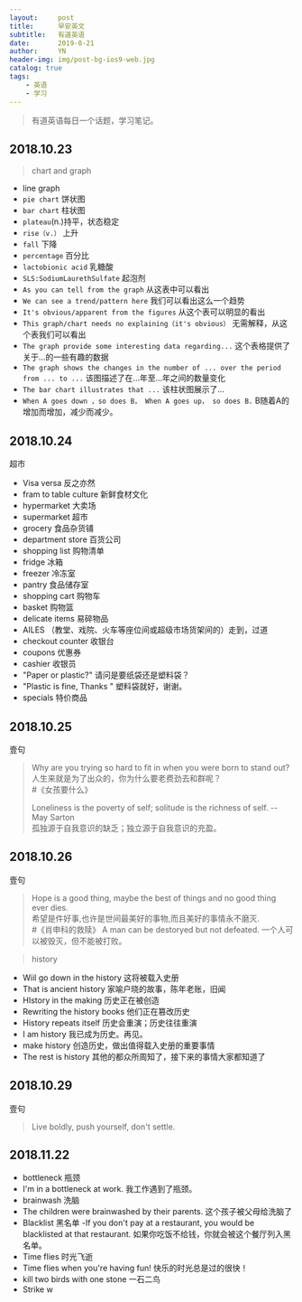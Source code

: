 ```yaml
---
layout:     post
title:      早安英文
subtitle:   有道英语
date:       2019-8-21
author:     YN
header-img: img/post-bg-ios9-web.jpg
catalog: true
tags:
    - 英语
    - 学习
---  
```


>有道英语每日一个话题，学习笔记。    

## 2018.10.23
 
    
> chart and graph   
    
- line graph        
- `pie chart` 饼状图      
- `bar chart` 柱状图      
- `plateau`(n.)持平，状态稳定      
- `rise（v.）` 上升  
- `fall` 下降  
- `percentage` 百分比  
- `lactobionic acid` 乳糖酸  
- `SLS:SodiumLaurethSulfate` 起泡剂  
- `As you can tell from the graph` 从这表中可以看出  
- `We can see a trend/pattern here` 我们可以看出这么一个趋势  
- `It's obvious/apparent from the figures` 从这个表可以明显的看出  
- `This graph/chart needs no explaining（it's obvious）` 无需解释，从这个表我们可以看出  
- `The graph provide some interesting data regarding...` 这个表格提供了关于...的一些有趣的数据
- `The graph shows the changes in the number of ... over the period from ... to ...` 该图描述了在...年至...年之间的数量变化  
- `The bar chart illustrates that ...`  该柱状图展示了...  
- `When A goes down ，so does B， When A goes up， so does B.` B随着A的增加而增加，减少而减少。
    
## 2018.10.24
超市
- Visa versa 反之亦然
- fram to table culture 新鲜食材文化
- hypermarket 大卖场
- supermarket 超市
- grocery 食品杂货铺
- department store 百货公司
- shopping list 购物清单
- fridge 冰箱
- freezer 冷冻室
- pantry 食品储存室
- shopping cart 购物车
- basket 购物篮
- delicate items 易碎物品
- AILES （教堂、戏院、火车等座位间或超级市场货架间的）走到，过道
- checkout counter 收银台
- coupons 优惠券
- cashier 收银员
- "Paper or plastic?" 请问是要纸袋还是塑料袋？
- "Plastic is fine, Thanks " 塑料袋就好，谢谢。
- specials 特价商品
    
## 2018.10.25

壹句
> Why are you trying so hard to fit in when you were born to stand out?  
人生来就是为了出众的，你为什么要老费劲去和群呢？  
#《女孩要什么》   
>
> Loneliness is the poverty of self; solitude is the richness of self. --May Sarton  
孤独源于自我意识的缺乏；独立源于自我意识的充盈。
>
    
## 2018.10.26

壹句
> Hope is a good thing, maybe the best of things and no good thing ever dies.  
希望是件好事,也许是世间最美好的事物,而且美好的事情永不磨灭.   
#《肖申科的救赎》
>A man can be destoryed but not defeated.
一个人可以被毁灭，但不能被打败。

> history  

- Wiil go down in the history  这将被载入史册
- That is ancient history  家喻户晓的故事，陈年老账，旧闻
- HIstory in the making  历史正在被创造
- Rewriting the history books  他们正在篡改历史 
- History repeats itself 历史会重演；历史往往重演
- I am history 我已成为历史。再见。
- make history 创造历史，做出值得载入史册的重要事情
- The rest is history   其他的都众所周知了，接下来的事情大家都知道了
    
## 2018.10.29
壹句  

> Live boldly, push yourself, don't settle.
    
## 2018.11.22
- bottleneck 瓶颈
- I'm in a bottleneck at work. 我工作遇到了瓶颈。
- brainwash 洗脑
- The children were brainwashed by their parents. 这个孩子被父母给洗脑了
- Blacklist 黑名单
-If you don't pay at a restaurant, you would be blacklisted at that restaurant. 如果你吃饭不给钱，你就会被这个餐厅列入黑名单。
- Time flies 时光飞逝
- Time flies when you're having fun! 快乐的时光总是过的很快！
- kill two birds with one stone 一石二鸟
- Strike w

